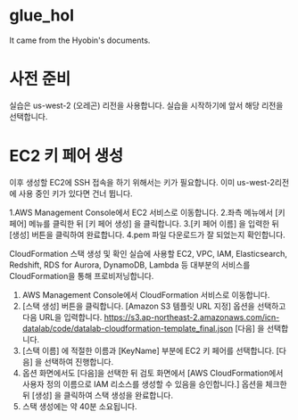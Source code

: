 # glue_hol
It came from the Hyobin's documents.

# 사전 준비
실습은 us-west-2 (오레곤) 리전을 사용합니다. 실습을 시작하기에 앞서 해당 리전을 선택합니다.

# EC2 키 페어 생성
이후 생성할 EC2에 SSH 접속을 하기 위해서는 키가 필요합니다. 이미 us-west-2리전에 사용 중인 키가 있다면 건너 뜁니다.

1.AWS Management Console에서 EC2 서비스로 이동합니다.
2.좌측 메뉴에서 [키 페어] 메뉴를 클릭한 뒤 [키 페어 생성] 을 클릭합니다.
3.[키 페어 이름] 을 입력한 뒤 [생성] 버튼을 클릭하여 완료합니다.
4.pem 파일 다운로드가 잘 되었는지 확인합니다.

CloudFormation 스택 생성 및 확인
실습에 사용할 EC2, VPC, IAM, Elasticsearch, Redshift, RDS for Aurora, DynamoDB, Lambda 등 대부분의 서비스를 CloudFormation을 통해 프로비저닝합니다.

1.	AWS Management Console에서 CloudFormation 서비스로 이동합니다.
2.	[스택 생성] 버튼을 클릭합니다. [Amazon S3 템플릿 URL 지정] 옵션을 선택하고 다음 URL을 입력합니다. https://s3.ap-northeast-2.amazonaws.com/icn-datalab/code/datalab-cloudformation-template_final.json [다음] 을 선택합니다. 
3.	[스택 이름] 에 적절한 이름과 [KeyName] 부분에 EC2 키 페어를 선택합니다. [다음] 을 선택하여 진행합니다.
4.	옵션 화면에서도 [다음]을 선택한 뒤 검토 화면에서 [AWS CloudFormation에서 사용자 정의 이름으로 IAM 리소스를 생성할 수 있음을 승인합니다.] 옵션을 체크한 뒤 [생성] 을 클릭하여 스택 생성을 완료합니다. 
5.	스택 생성에는 약 40분 소요됩니다.

